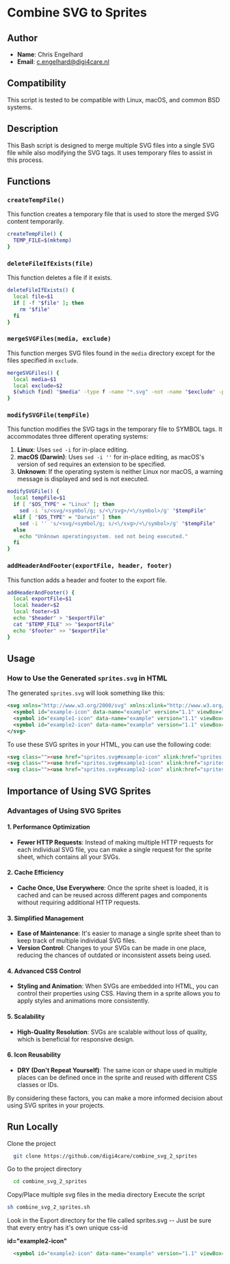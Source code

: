 # Combine SVG to Sprites

## Author

- **Name**: Chris Engelhard
- **Email**: c.engelhard@digi4care.nl

## Compatibility

This script is tested to be compatible with Linux, macOS, and common BSD systems.

## Description

This Bash script is designed to merge multiple SVG files into a single SVG file while also modifying the SVG tags. It uses temporary files to assist in this process.

## Functions

### `createTempFile()`

This function creates a temporary file that is used to store the merged SVG content temporarily.

```bash
createTempFile() {
  TEMP_FILE=$(mktemp)
}
```

### `deleteFileIfExists(file)`

This function deletes a file if it exists.

```bash
deleteFileIfExists() {
  local file=$1
  if [ -f "$file" ]; then
    rm "$file"
  fi
}
```

### `mergeSVGFiles(media, exclude)`

This function merges SVG files found in the `media` directory except for the files specified in `exclude`.

```bash
mergeSVGFiles() {
  local media=$1
  local exclude=$2
  $(which find) "$media" -type f -name "*.svg" -not -name "$exclude" -print0 | xargs -0 cat >> "$TEMP_FILE"
}
```

### `modifySVGFile(tempFile)`
This function modifies the SVG tags in the temporary file to SYMBOL tags. It accommodates three different operating systems:

1. **Linux**: Uses `sed -i` for in-place editing.
2. **macOS (Darwin)**: Uses `sed -i ''` for in-place editing, as macOS's version of sed requires an extension to be specified.
3. **Unknown**: If the operating system is neither Linux nor macOS, a warning message is displayed and sed is not executed.

```bash
modifySVGFile() {
  local tempFile=$1
  if [ "$OS_TYPE" = "Linux" ]; then
    sed -i 's/<svg/<symbol/g; s/<\/svg>/<\/symbol>/g' "$tempFile"
  elif [ "$OS_TYPE" = "Darwin" ] then
    sed -i '' 's/<svg/<symbol/g; s/<\/svg>/<\/symbol>/g' "$tempFile"
  else
    echo "Unknown operatingsystem. sed not being executed."
  fi
}
```

### `addHeaderAndFooter(exportFile, header, footer)`

This function adds a header and footer to the export file.

```bash
addHeaderAndFooter() {
  local exportFile=$1
  local header=$2
  local footer=$3
  echo "$header" > "$exportFile"
  cat "$TEMP_FILE" >> "$exportFile"
  echo "$footer" >> "$exportFile"
}
```

## Usage

### How to Use the Generated `sprites.svg` in HTML

The generated `sprites.svg` will look something like this:

```xml
<svg xmlns="http://www.w3.org/2000/svg" xmlns:xlink="http://www.w3.org/1999/xlink" width="0" height="0" style="position:absolute">
  <symbol id="example-icon" data-name="example" version="1.1" viewBox="0 0 500 500"> ... </symbol>
  <symbol id="example1-icon" data-name="example" version="1.1" viewBox="0 0 500 500"> ... </symbol>
  <symbol id="example2-icon" data-name="example" version="1.1" viewBox="0 0 500 500"> ... </symbol>
</svg>
```

To use these SVG sprites in your HTML, you can use the following code:

```html
<svg class=""><use href="sprites.svg#example-icon" xlink:href="sprites.svg#example-icon" aria-hidden="true"></use></svg>
<svg class=""><use href="sprites.svg#example1-icon" xlink:href="sprites.svg#example1-icon" aria-hidden="true"></use></svg>
<svg class=""><use href="sprites.svg#example2-icon" xlink:href="sprites.svg#example2-icon" aria-hidden="true"></use></svg>
```

## Importance of Using SVG Sprites

### Advantages of Using SVG Sprites

#### 1. Performance Optimization
- **Fewer HTTP Requests**: Instead of making multiple HTTP requests for each individual SVG file, you can make a single request for the sprite sheet, which contains all your SVGs.

#### 2. Cache Efficiency
- **Cache Once, Use Everywhere**: Once the sprite sheet is loaded, it is cached and can be reused across different pages and components without requiring additional HTTP requests.

#### 3. Simplified Management
- **Ease of Maintenance**: It's easier to manage a single sprite sheet than to keep track of multiple individual SVG files.
- **Version Control**: Changes to your SVGs can be made in one place, reducing the chances of outdated or inconsistent assets being used.

#### 4. Advanced CSS Control
- **Styling and Animation**: When SVGs are embedded into HTML, you can control their properties using CSS. Having them in a sprite allows you to apply styles and animations more consistently.

#### 5. Scalability
- **High-Quality Resolution**: SVGs are scalable without loss of quality, which is beneficial for responsive design.

#### 6. Icon Reusability
- **DRY (Don't Repeat Yourself)**: The same icon or shape used in multiple places can be defined once in the sprite and reused with different CSS classes or IDs.

By considering these factors, you can make a more informed decision about using SVG sprites in your projects.

## Run Locally  
Clone the project  

~~~bash  
  git clone https://github.com/digi4care/combine_svg_2_sprites
~~~

Go to the project directory  

~~~bash  
  cd combine_svg_2_sprites
~~~

Copy/Place multiple svg files in the media directory
Execute the script

~~~bash  
sh combine_svg_2_sprites.sh
~~~  

Look in the Export directory for the file called sprites.svg
-- Just be sure that every entry has it's own unique css-id

**id="example2-icon"**

```html
  <symbol id="example2-icon" data-name="example" version="1.1" viewBox="0 0 500 500"> ... </symbol>
```